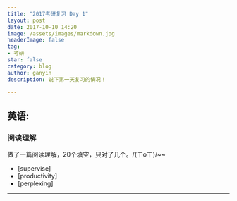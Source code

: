 ```yaml
---
title: "2017考研复习 Day 1"
layout: post
date: 2017-10-10 14:20
image: /assets/images/markdown.jpg
headerImage: false
tag:
- 考研
star: false
category: blog
author: ganyin
description: 说下第一天复习的情况！

---
```


## 英语:

### 阅读理解

做了一篇阅读理解，20个填空，只对了几个。/(ㄒoㄒ)/~~

- [supervise]
- [productivity]
- [perplexing]

---
